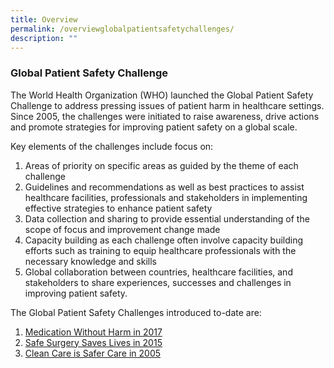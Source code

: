```yaml
---
title: Overview
permalink: /overviewglobalpatientsafetychallenges/
description: ""
---
```

### Global Patient Safety Challenge

The World Health Organization (WHO) launched the Global Patient Safety Challenge to address pressing issues of patient harm in healthcare settings. Since 2005, the challenges were initiated to raise awareness, drive actions and promote strategies for improving patient safety on a global scale.

Key elements of the challenges include focus on:
1) Areas of priority on specific areas as guided by the theme of each challenge
2) Guidelines and recommendations as well as best practices to assist healthcare facilities, professionals and stakeholders in implementing effective strategies to enhance patient safety
3) Data collection and sharing to provide essential understanding of the scope of focus and improvement change made
4) Capacity building as each challenge often involve capacity building efforts such as training to equip healthcare professionals with the necessary knowledge and skills
5) Global collaboration between countries, healthcare facilities, and stakeholders to share experiences, successes and challenges in improving patient safety.

The Global Patient Safety Challenges introduced to-date are:

1. [Medication Without Harm in 2017](/medicationwithoutharm/)
2. [Safe Surgery Saves Lives in 2015](/safesurgerysaveslives/)
3. [Clean Care is Safer Care in 2005](/cleancareissafercare/)